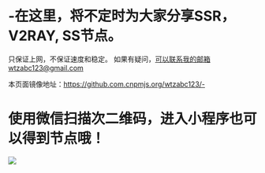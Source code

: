 # -在这里，将不定时为大家分享SSR，V2RAY, SS节点。
只保证上网，不保证速度和稳定。
如果有疑问，可以联系我的邮箱wtzabc123@gmail.com

本页面镜像地址：https://github.com.cnpmjs.org/wtzabc123/-

# 使用微信扫描次二维码，进入小程序也可以得到节点哦！

![](https://github.com/wtzabc123/-/blob/master/screenshots/5.PNG)

